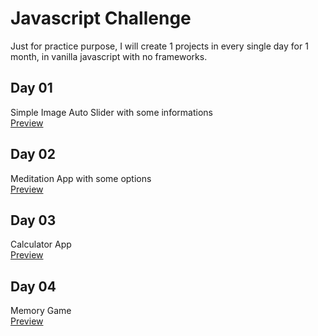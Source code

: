 # Javascript Challenge

Just for practice purpose, I will create 1 projects in every single day for 1 month, in vanilla javascript with no frameworks.

## Day 01

Simple Image Auto Slider with some informations<br>
[Preview](https://logovski.github.io/30-days-30-Javascript-Projects/Day%2001%20-%20Image%20Slider/)

## Day 02

Meditation App with some options<br>
[Preview](https://logovski.github.io/30-days-30-Javascript-Projects/Day%2002%20-%20Meditation%20App/)

## Day 03

Calculator App<br>
[Preview](https://logovski.github.io/30-days-30-Javascript-Projects/Day%2003%20-%20Weather%20App/)

## Day 04

Memory Game<br>
[Preview](https://logovski.github.io/30-days-30-Javascript-Projects/Day%2004%20-%20Memory%20Game/)
